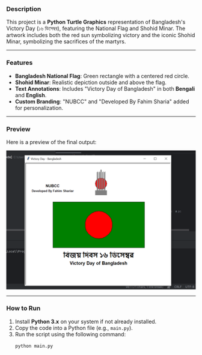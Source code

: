 ### Description  
This project is a **Python Turtle Graphics** representation of Bangladesh's Victory Day (১৬ ডিসেম্বর), featuring the National Flag and Shohid Minar. The artwork includes both the red sun symbolizing victory and the iconic Shohid Minar, symbolizing the sacrifices of the martyrs.  

---

### Features  
- **Bangladesh National Flag**: Green rectangle with a centered red circle.  
- **Shohid Minar**: Realistic depiction outside and above the flag.  
- **Text Annotations**: Includes "Victory Day of Bangladesh" in both **Bengali** and **English**.  
- **Custom Branding**: "NUBCC" and "Developed By Fahim Sharia" added for personalization.  

---

### Preview  
Here is a preview of the final output:  

![Victory Day Art](v.png)  

---

### How to Run  
1. Install **Python 3.x** on your system if not already installed.  
2. Copy the code into a Python file (e.g., `main.py`).  
3. Run the script using the following command:  
   ```bash
   python main.py
